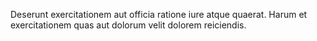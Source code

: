 Deserunt exercitationem aut officia ratione iure atque quaerat.
Harum et exercitationem quas aut dolorum velit dolorem reiciendis.